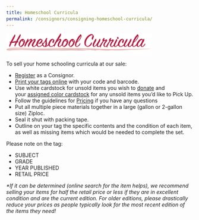 ```yaml
---
title: Homeschool Curricula
permalink: /consignors/consigning-homeschool-curricula/
---
```


![Homeschool Curricula](/img/homeschool_curricula1.png "Homeschool Curricula")

To sell your home schooling curricula at our sale:

* [Register](/register/) as a Consignor.
* [Print your tags online](http://www.mysalemanager.net/g_consignorlogin.aspx) with your code and barcode.
* Use white cardstock for unsold items you wish to [donate](/consignors/donating-unsold-items/) and your [assigned color cardstock](/consignors/cardstock-color-list/) for any unsold items you’d like to Pick Up.
* Follow the guidelines for [Pricing](/consignors/items-accepted/pricing-recommendations/) if you have any questions
* Put all multiple piece materials together in a large (gallon or 2-gallon size) Ziploc.
* Seal it shut with packing tape.
* Outline on your tag the specific contents and the condition of each item, as well as missing items which would be needed to complete the set.

Please note on the tag:

* SUBJECT
* GRADE
* YEAR PUBLISHED
* RETAIL PRICE

_*If it can be determined (online search for the item helps), we recommend selling your items for half the retail price or less if they are in excellent condition and are the current edition. For older editions, please drastically reduce your prices as people typically look for the most recent edition of the items they need!_
